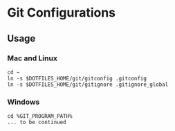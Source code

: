 Git Configurations
==================

Usage
-----

### Mac and Linux ###

```shell
cd ~
ln -s $DOTFILES_HOME/git/gitconfig .gitconfig
ln -s $DOTFILES_HOME/git/gitignore .gitignore_global
```

### Windows ###

```batch
cd %GIT_PROGRAM_PATH%
... to be continued
```

